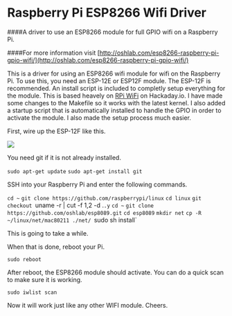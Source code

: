Raspberry Pi ESP8266 Wifi Driver
======
####A driver to use an ESP8266 module for full GPIO wifi on a Raspberry Pi.

####For more information visit [http://oshlab.com/esp8266-raspberry-pi-gpio-wifi/](http://oshlab.com/esp8266-raspberry-pi-gpio-wifi/)


This is a driver for using an ESP8266 wifi module for wifi on the Raspberry Pi. To use this, you need an ESP-12E or ESP12F module. The ESP-12F is recommended. An install script is included to completly setup everything for the module. This is based heavely on [RPi WiFi](https://hackaday.io/project/8678-rpi-wifi) on Hackaday.io. I have made some changes to the Makefile so it works with the latest kernel. I also added a startup script that is automatically installed to handle the GPIO in order to activate the module. I also made the setup process much easier. 

First, wire up the ESP-12F like this. 

![](http://oshlab.com/wp-content/uploads/2016/05/ESP-Pi-WiFi-wiring-1024x536.jpg)

You need git if it is not already installed. 

`sudo apt-get update`
`sudo apt-get install git`

SSH into your Raspberry Pi and enter the following commands.

`cd ~`
`git clone https://github.com/raspberrypi/linux`
`cd linux`
`git checkout `uname -r | cut -f 1,2 -d .`.y`
`cd ~`
`git clone https://github.com/oshlab/esp8089.git`
`cd esp8089`
`mkdir net`
`cp -R ~/linux/net/mac80211 ./net/
`sudo sh install`

This is going to take a while.

When that is done, reboot your Pi.

`sudo reboot`

After reboot, the ESP8266 module should activate. You can do a quick scan to make sure it is working.

`sudo iwlist scan`

Now it will work just like any other WIFI module. Cheers. 
